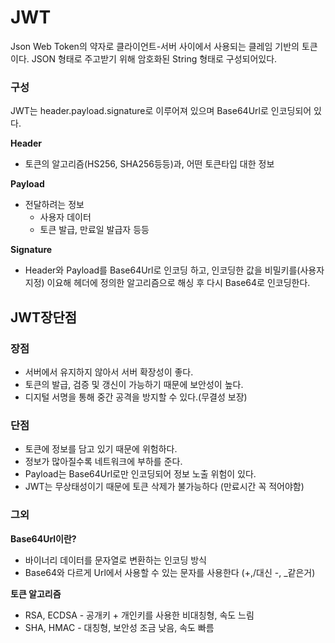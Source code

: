 # JWT
Json Web Token의 약자로 클라이언트-서버 사이에서 사용되는 클레임 기반의 토큰이다. JSON 형태로 주고받기 위해 암호화된 String 형태로 구성되어있다.

### 구성

JWT는 header.payload.signature로 이루어져 있으며 Base64Url로 인코딩되어 있다.

**Header**

- 토큰의 알고리즘(HS256, SHA256등등)과, 어떤 토큰타입 대한 정보

**Payload**

- 전달하려는 정보
    - 사용자 데이터
    - 토큰 발급, 만료일 발급자 등등

**Signature**

- Header와 Payload를 Base64Url로 인코딩 하고, 인코딩한 값을 비밀키를(사용자지정) 이요해 헤더에 정의한 알고리즘으로 해싱 후 다시 Base64로 인코딩한다.

## JWT장단점

### 장점

- 서버에서 유지하지 않아서 서버 확장성이 좋다.
- 토큰의 발급, 검증 및 갱신이 가능하기 때문에 보안성이 높다.
- 디지털 서명을 통해 중간 공격을 방지할 수 있다.(무결성 보장)

### 단점

- 토큰에 정보를 담고 있기 때문에 위험하다.
- 정보가 많아질수록 네트워크에 부하를 준다.
- Payload는 Base64Url로만 인코딩되어 정보 노출 위험이 있다.
- JWT는 무상태성이기 때문에 토큰 삭제가 불가능하다 (만료시간 꼭 적어야함)

### 그외

**Base64Url이란?**

- 바이너리 데이터를 문자열로 변환하는 인코딩 방식
- Base64와 다르게 Url에서 사용할 수 있는 문자를 사용한다 (+,/대신 -, _같은거)

**토큰 알고리즘**

- RSA, ECDSA - 공개키 + 개인키를 사용한 비대칭형, 속도 느림
- SHA, HMAC - 대칭형, 보안성 조금 낮음, 속도 빠름
